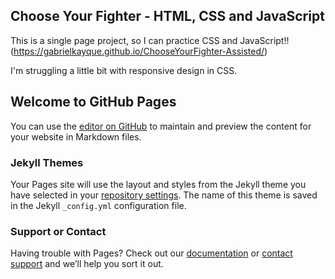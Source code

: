 ## Choose Your Fighter - HTML, CSS and JavaScript
This is a single page project, so I can practice CSS and JavaScript!!
(https://gabrielkayque.github.io/ChooseYourFighter-Assisted/)

I'm struggling a little bit with responsive design in CSS.

## Welcome to GitHub Pages

You can use the [editor on GitHub](https://github.com/GabrielKayque/ChooseYourFighter-Assisted/edit/main/docs/index.md) to maintain and preview the content for your website in Markdown files.

### Jekyll Themes

Your Pages site will use the layout and styles from the Jekyll theme you have selected in your [repository settings](https://github.com/GabrielKayque/ChooseYourFighter-Assisted/settings/pages). The name of this theme is saved in the Jekyll `_config.yml` configuration file.

### Support or Contact

Having trouble with Pages? Check out our [documentation](https://docs.github.com/categories/github-pages-basics/) or [contact support](https://support.github.com/contact) and we’ll help you sort it out.
